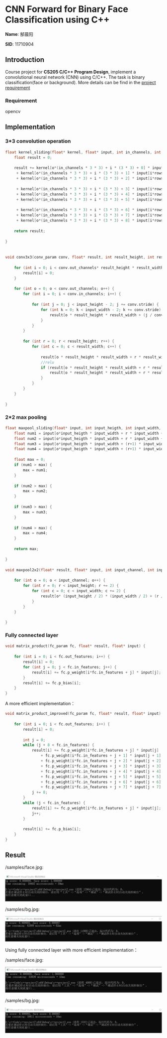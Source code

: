 # **CNN Forward for Binary Face Classification using C++**

**Name**: 郜晨阳

**SID**: 11710904

## Introduction

Course project for **CS205 C/C++ Program Design**, implement a convolutional neural network (CNN) using C/C++. The task is binary classification(face or background). More details can be find in the [project requirement](https://github.com/wettera/SimpleCNNbyCPP/blob/main/Project2-update20201217.pdf)

### Requirement

opencv

## Implementation

### 3*3 convolution operation

```c++
float kernel_sliding(float* kernel, float* input, int in_channels, int rows, int colums, int o, int i, int r, int c) {
	float result = 0;

	result += kernel[o*(in_channels * 3 * 3) + i * (3 * 3) + 0] * input[i*rows*colums + r*colums + c]
	 + kernel[o*(in_channels * 3 * 3) + i * (3 * 3) + 1] * input[i*rows*colums + r * colums + c+1]
	 + kernel[o*(in_channels * 3 * 3) + i * (3 * 3) + 2] * input[i*rows*colums + r * colums + c + 2]

	 + kernel[o*(in_channels * 3 * 3) + i * (3 * 3) + 3] * input[i*rows*colums + (r + 1) * colums + c]
	 + kernel[o*(in_channels * 3 * 3) + i * (3 * 3) + 4] * input[i*rows*colums + (r + 1) * colums + c+1]
	 + kernel[o*(in_channels * 3 * 3) + i * (3 * 3) + 5] * input[i*rows*colums + (r + 1) * colums + c+2]

	 + kernel[o*(in_channels * 3 * 3) + i * (3 * 3) + 6] * input[i*rows*colums + (r + 2) * colums + c]
	 + kernel[o*(in_channels * 3 * 3) + i * (3 * 3) + 7] * input[i*rows*colums + (r + 2) * colums + c+1]
	 + kernel[o*(in_channels * 3 * 3) + i * (3 * 3) + 8] * input[i*rows*colums + (r + 2) * colums + c+2];

	return result;

}


void conv3x3(conv_param conv, float* result, int result_height, int result_width,  float* input, int input_height, int input_width) {

	for (int i = 0; i < conv.out_channels* result_height * result_width; i++) {
		result[i] = 0;
	}

	for (int o = 0; o < conv.out_channels; o++) {
		for (int i = 0; i < conv.in_channels; i++) {

			for (int j = 0; j < input_height - 2; j += conv.stride) {
				for (int k = 0; k < input_width - 2; k += conv.stride) {
					result[o * result_height * result_width + (j / conv.stride) * result_width + k / conv.stride] += kernel_sliding(conv.p_weight, input, conv.in_channels, input_height, input_width, o, i, j, k);
				}
			}
		}

		for (int r = 0; r < result_height; r++) {
			for (int c = 0; c < result_width; c++) {

				result[o * result_height * result_width + r * result_width + c] += conv.p_bias[o];
				//relu
				if (result[o * result_height * result_width + r * result_width + c] < 0) {
					result[o * result_height * result_width + r * result_width + c] = 0;
				}
			}
		}
	}

}
```

### 2*2 max pooling

```c++
float maxpool_sliding(float* input, int input_heigth, int input_width, int o, int r, int c) {
	float num1 = input[o*input_heigth * input_width + r * input_width + c];
	float num2 = input[o*input_heigth * input_width + r * input_width + c+1];
	float num3 = input[o*input_heigth * input_width + (r+1) * input_width + c];
	float num4 = input[o*input_heigth * input_width + (r+1) * input_width + c+1];

	float max = 0;
	if (num1 > max) {
		max = num1;
	}

	if (num2 > max) {
		max = num2;
	}

	if (num3 > max) {
		max = num3;
	}

	if (num4 > max) {
		max = num4;
	}

	return max;

}

void maxpool2x2(float* result, float* input, int input_channel, int input_height, int input_width) {

	for (int o = 0; o < input_channel; o++) {
		for (int r = 0; r < input_height; r += 2) {
			for (int c = 0; c < input_width; c += 2) {
				result[o* (input_height / 2) * (input_width / 2) + (r / 2) * (input_width / 2) + c / 2] = maxpool_sliding(input, input_height, input_width, o, r, c);
			}
		}
	}

}
```



### Fully connected layer

```c++
void matrix_product(fc_param fc, float* result, float* input) {

	for (int i = 0; i < fc.out_features; i++) {
		result[i] = 0;
		for (int j = 0; j < fc.in_features; j++) {
			result[i] += fc.p_weight[i*fc.in_features + j] * input[j];
		}
		result[i] += fc.p_bias[i];
	}
}
```



A more efficient implementation：

```c++
void matrix_product_improved(fc_param fc, float* result, float* input) {

	for (int i = 0; i < fc.out_features; i++) {
		result[i] = 0;

		int j = 0;
		while (j + 8 < fc.in_features) {
			result[i] += fc.p_weight[i*fc.in_features + j] * input[j]
				+ fc.p_weight[i*fc.in_features + j + 1] * input[j + 1]
				+ fc.p_weight[i*fc.in_features + j + 2] * input[j + 2]
				+ fc.p_weight[i*fc.in_features + j + 3] * input[j + 3]
				+ fc.p_weight[i*fc.in_features + j + 4] * input[j + 4]
				+ fc.p_weight[i*fc.in_features + j + 5] * input[j + 5]
				+ fc.p_weight[i*fc.in_features + j + 6] * input[j + 6]
				+ fc.p_weight[i*fc.in_features + j + 7] * input[j + 7];
			j += 8;
		}
		while (j < fc.in_features) {
			result[i] += fc.p_weight[i*fc.in_features + j] * input[j];
			j++;
		}

		result[i] += fc.p_bias[i];
	}
}
```



## Result

/samples/face.jpg:

![](https://github.com/wettera/SimpleCNNbyCPP/blob/main/result/face1.png)

/samples/bg.jpg:

![](https://github.com/wettera/SimpleCNNbyCPP/blob/main/result/bg1.png)



Using fully connected layer with more efficient implementation：

/samples/face.jpg:

![](https://github.com/wettera/SimpleCNNbyCPP/blob/main/result/face2.png)

/samples/bg.jpg:

![](https://github.com/wettera/SimpleCNNbyCPP/blob/main/result/bg2.png)



